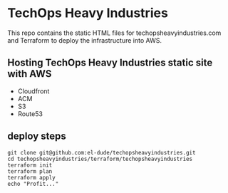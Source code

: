 # TechOps Heavy Industries

This repo contains the static HTML files for techopsheavyindustries.com and Terraform to deploy the infrastructure into AWS.

## Hosting TechOps Heavy Industries static site with AWS
- Cloudfront
- ACM
- S3
- Route53

 ## deploy steps
```
git clone git@github.com:el-dude/techopsheavyindustries.git
cd techopsheavyindustries/terraform/techopsheavyindustries
terraform init
terraform plan
terraform apply
echo "Profit..."
```


